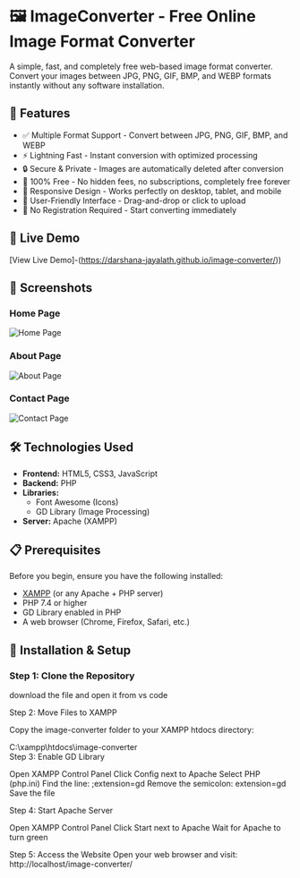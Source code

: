 # 🖼️ ImageConverter - Free Online Image Format Converter

A simple, fast, and completely free web-based image format converter. Convert your images between JPG, PNG, GIF, BMP, and WEBP formats instantly without any software installation.

## 🌟 Features

- ✅ Multiple Format Support - Convert between JPG, PNG, GIF, BMP, and WEBP
- ⚡ Lightning Fast - Instant conversion with optimized processing
- 🔒 Secure & Private - Images are automatically deleted after conversion
- 💯 100% Free - No hidden fees, no subscriptions, completely free forever
- 📱 Responsive Design - Works perfectly on desktop, tablet, and mobile
- 🎨 User-Friendly Interface - Drag-and-drop or click to upload
- 🚀 No Registration Required - Start converting immediately

## 🎯 Live Demo

[View Live Demo]-(https://darshana-jayalath.github.io/image-converter/))

## 📸 Screenshots

### Home Page
![Home Page](screenshots/home.png)

### About Page
![About Page](screenshots/about.png)

### Contact Page
![Contact Page](screenshots/contact.png)

## 🛠️ Technologies Used

- **Frontend:** HTML5, CSS3, JavaScript
- **Backend:** PHP
- **Libraries:** 
  - Font Awesome (Icons)
  - GD Library (Image Processing)
- **Server:** Apache (XAMPP)

## 📋 Prerequisites

Before you begin, ensure you have the following installed:

- [XAMPP](https://www.apachefriends.org/download.html) (or any Apache + PHP server)
- PHP 7.4 or higher
- GD Library enabled in PHP
- A web browser (Chrome, Firefox, Safari, etc.)

## 🚀 Installation & Setup

### Step 1: Clone the Repository
download the file and open it from vs code


Step 2: Move Files to XAMPP

Copy the image-converter folder to your XAMPP htdocs directory:

   C:\xampp\htdocs\image-converter\
Step 3: Enable GD Library

Open XAMPP Control Panel
Click Config next to Apache
Select PHP (php.ini)
Find the line: ;extension=gd
Remove the semicolon: extension=gd
Save the file

Step 4: Start Apache Server

Open XAMPP Control Panel
Click Start next to Apache
Wait for Apache to turn green

Step 5: Access the Website
Open your web browser and visit:
http://localhost/image-converter/
